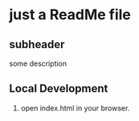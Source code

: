 # just a ReadMe file

## subheader
some description

## Local Development

1. open index.html in your browser.